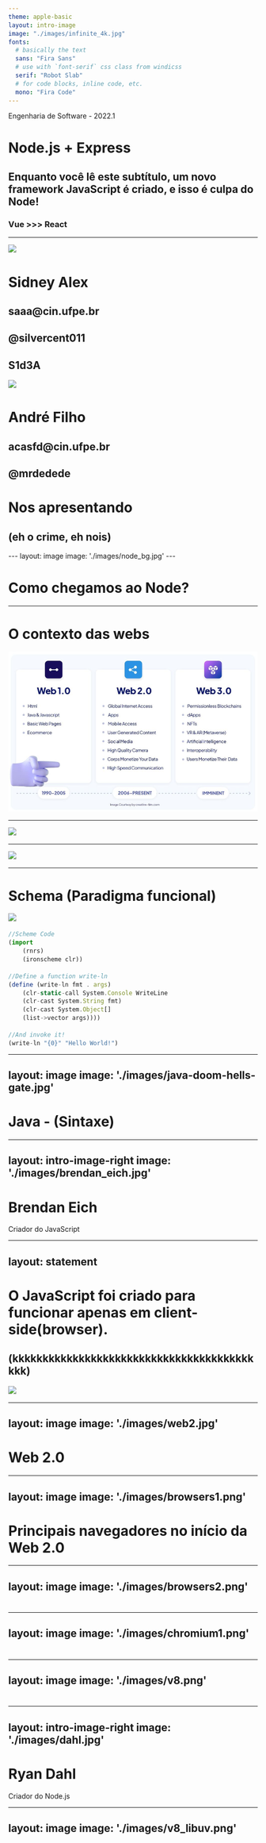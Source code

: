 ```yaml
---
theme: apple-basic
layout: intro-image
image: "./images/infinite_4k.jpg"
fonts:
  # basically the text
  sans: "Fira Sans"
  # use with `font-serif` css class from windicss
  serif: "Robot Slab"
  # for code blocks, inline code, etc.
  mono: "Fira Code"
---
```


<div class="absolute top-10 text-shadow-xl">
  <span class="font-700">
    Engenharia de Software - 2022.1
  </span>
</div>

<div class="absolute bottom-10 text-shadow-xl">
  <h1><mdi-nodejs/> Node.js + Express</h1>
  <h2>Enquanto você lê este subtítulo, um novo framework JavaScript é criado, e isso é culpa do Node!</h2>
  <h3>
    Vue >>> React
  </h3>
</div>

---

<div class="flex flex-col h-full">
<div class="flex">
<div class="flex flex-1 m-2 flex-col h-auto bg-slate-700 p-5 rounded-lg">
  <img class="rounded-full w-40 mx-auto" src="https://avatars.githubusercontent.com/u/38598808?v=4"/>
  <div class="p-5">
    <h1>Sidney Alex</h1>
    <h2> <logos-google-gmail /> saaa@cin.ufpe.br</h2>
    <h2> <logos-github-icon  /> @silvercent011</h2>
    <h2> <logos-discord-icon /> S1d3A</h2>
  </div>
</div>
<div class="flex flex-1 m-2 flex-col h-auto bg-slate-700 p-5 rounded-lg">
  <img class="rounded-full w-40 mx-auto" src="https://avatars.githubusercontent.com/u/50752448?v=4"/>
  <div class="p-5">
    <h1>André Filho</h1>
    <h2> <logos-google-gmail /> acasfd@cin.ufpe.br</h2>
    <h2> <logos-github-icon  /> @mrdedede</h2>
  </div>
</div>
</div>
<div>
<h1>Nos apresentando</h1>
<h2>(eh o crime, eh nois)</h2>
</div>
</div>
---
layout: image
image: './images/node_bg.jpg'
---

# Como chegamos ao Node?

---

# O contexto das webs

<div class="h-50">
  <img class="h-100 mx-auto" src="/images/webs.jpg"/>
</div>

---

<div class="h-100">
  <img class="h-full mx-auto" src="/images/mosaic.jpeg"/>
</div>

---

<div class="h-100">
  <img class="h-full mx-auto" src="/images/netscape.png"/>
</div>

---

# Schema (Paradigma funcional)

<div class="flex items-center">
<div class="flex">
  <img class="h-50  w-50 mx-auto" src="/images/scheme.png"/>
</div>
<div class="flex-1">

```js
//Scheme Code
(import
    (rnrs)
    (ironscheme clr))

//Define a function write-ln
(define (write-ln fmt . args)
    (clr-static-call System.Console WriteLine
    (clr-cast System.String fmt)
    (clr-cast System.Object[]
    (list->vector args))))

//And invoke it!
(write-ln "{0}" "Hello World!")
```
</div>
</div>

<style>
#slide-content {
  margin: 0px;
  padding:0px;
  display: "flex";
  flex-direction: "row";
  min-height: "100vh";
  align-items: "center";
}
</style>

---
layout: image
image: './images/java-doom-hells-gate.jpg'
---

# Java - (Sintaxe)

---
layout: intro-image-right
image: './images/brendan_eich.jpg'
---

# Brendan Eich
Criador do JavaScript


---
layout: statement
---

# O JavaScript foi criado para funcionar apenas em client-side(browser).
(kkkkkkkkkkkkkkkkkkkkkkkkkkkkkkkkkkkkkkkkkkk)
---

<div class="h-100">
  <img class="h-full mx-auto" src="/images/livewire.jpg"/>
</div>

---
layout: image
image: './images/web2.jpg'
---

# Web 2.0

---
layout: image
image: './images/browsers1.png'
---

# Principais navegadores no início da Web 2.0

---
layout: image
image: './images/browsers2.png'
---

# 

---
layout: image
image: './images/chromium1.png'
---

# 

---
layout: image
image: './images/v8.png'
---

# 

---
layout: intro-image-right
image: './images/dahl.jpg'
---

# Ryan Dahl
Criador do Node.js

---
layout: image
image: './images/v8_libuv.png'
---

# 